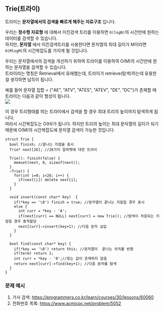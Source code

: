 ## Trie(트라이)
트라이는  **문자열에서의 검색을 빠르게 해주는 자료구조** 입니다.   

우리는 **정수형 자료형** 에 대해서 이진검색 트리를 이용하면 `O(logN)`의 시간만에 원하는 데이터를 검색할 수 있습니다.  
하지만, **문자열**  에서 이진검색트리를 사용한다면 문자열의 최대 길이가 M이라면 `O(MlogM)`의 시간복잡도를 가지게 될 것입니다.  

우리는 문자열에서의 검색을 개선하기 위하여 트라이를 이용하여 O(M)의 시간만에 원하는 문자열을 검색할 수 있습니다.  
트라이라는 명칭은 Retrieval에서 유래했는데, 트라이가 retrieve(탐색)하는데 유용한 걸 생각하면 납득이 됩니다.  

예를 들어 문자열 집합 = {"AE", "ATV", "ATES", "ATEV", "DE", "DC"}가 존재할 때 트라이는 다음과 같이 형성이 됩니다.  
![](../Trie.jpeg)

이 경우 트리형태를 띄는 트라이에서 검색을 할 경우 최대 트리의 높이까지 탐색하게 됩니다.  
따라서 시간복잡도는 O(H)가 됩니다. 하지만 트리의 높이는 최대 문자열의 길이가 되기 때문에 O(M)의 시간복잡도에 문자열 검색이 가능한 것입니다.  

```
struct Trie {
  bool finish; //끝나는 지점을 표시
  Trie* next[26]; //26가지 알파벳에 대한 트라이
  
  Trie(): finish(false) {
    memset(next, 0, sizeof(next));
  }
  ~Trie() {
    for(int i=0; i<26; i++) {
      if(next[i]) delete next[i];
    }
  }
  
  void insert(const char* key)  {
    if(*key == '\0') finish = true; //문자열이 끝나는 지점일 경우 표시
    else {
      int curr = *key - 'A';
      if(next[curr] == NULL) next[curr] = new Trie(); //탐색이 처음되는 지점일 경우 동적할당
      next[curr]->insert(key+1); //다음 문자 삽입
    }
  }
  
  bool find(const char* key) {
    if(*key == '\0') return this; //문자열이  끝나는 위치를 반환
    if(term) return 1;
    int curr = *key - '0';//찾는 값이 존재하지 않음
    return next[curr]->find(key+1); //다음 문자를 탐색
  }
}
```

### 문제 예시
1. 가사 검색: https://programmers.co.kr/learn/courses/30/lessons/60060
2. 전화번호 목록: https://www.acmicpc.net/problem/5052
